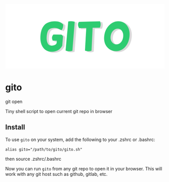 ![GITO](header.png)

# gito

git open

Tiny shell script to open current git repo in browser

## Install

To use `gito` on your system, add the following to your .zshrc or .bashrc:

```
alias gito="/path/to/gito/gito.sh"
```

then source .zshrc/.bashrc

Now you can run `gito` from any git repo to open it in your browser. This will work with any git host such as github, gitlab, etc.
